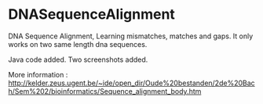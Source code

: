 # DNASequenceAlignment
DNA Sequence Alignment, Learning mismatches, matches and gaps. It only works on two same length dna sequences.

Java code added. 
Two screenshots added.

More information : http://kelder.zeus.ugent.be/~ide/open_dir/Oude%20bestanden/2de%20Bach/Sem%202/bioinformatics/Sequence_alignment_body.htm
